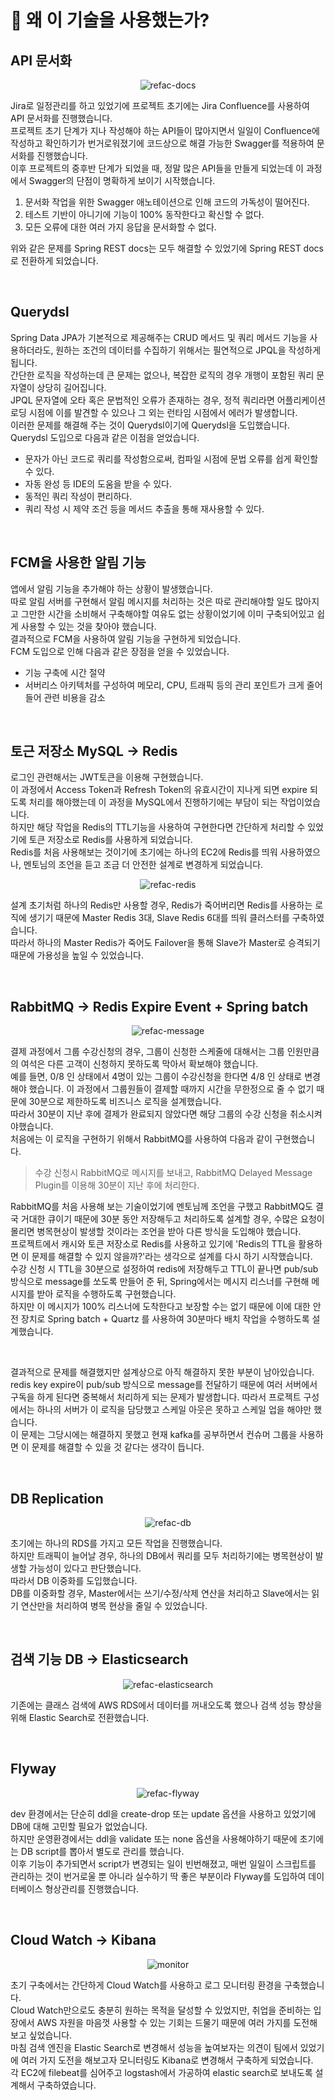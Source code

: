 
# 💎 왜 이 기술을 사용했는가? <a name = "why"></a>

## API 문서화

<div align="center">
 <img src="/images/refac-docs.PNG" alt="refac-docs">
</div>

Jira로 일정관리를 하고 있었기에 프로젝트 초기에는 Jira Confluence를 사용하여 API 문서화를 진행했습니다.  
프로젝트 초기 단계가 지나 작성해야 하는 API들이 많아지면서 일일이 Confluence에 작성하고 확인하기가 번거로워졌기에 코드상으로 해결 가능한 Swagger를 적용하여 문서화를 진행했습니다.  
이후 프로젝트의 중후반 단계가 되었을 때, 정말 많은 API들을 만들게 되었는데 이 과정에서 Swagger의 단점이 명확하게 보이기 시작했습니다.
1. 문서화 작업을 위한 Swagger 애노테이션으로 인해 코드의 가독성이 떨어진다.
2. 테스트 기반이 아니기에 기능이 100% 동작한다고 확신할 수 없다.
3. 모든 오류에 대한 여러 가지 응답을 문서화할 수 없다.

위와 같은 문제를 Spring REST docs는 모두 해결할 수 있었기에 Spring REST docs로 전환하게 되었습니다.

<br>

## Querydsl
Spring Data JPA가 기본적으로 제공해주는 CRUD 메서드 및 쿼리 메서드 기능을 사용하더라도, 원하는 조건의 데이터를 수집하기 위해서는 필연적으로 JPQL을 작성하게 됩니다.  
간단한 로직을 작성하는데 큰 문제는 없으나, 복잡한 로직의 경우 개행이 포함된 쿼리 문자열이 상당히 길어집니다.  
JPQL 문자열에 오타 혹은 문법적인 오류가 존재하는 경우, 정적 쿼리라면 어플리케이션 로딩 시점에 이를 발견할 수 있으나 그 외는 런타임 시점에서 에러가 발생합니다.  
이러한 문제를 해결해 주는 것이 Querydsl이기에 Querydsl을 도입했습니다.  
Querydsl 도입으로 다음과 같은 이점을 얻었습니다.
+ 문자가 아닌 코드로 쿼리를 작성함으로써, 컴파일 시점에 문법 오류를 쉽게 확인할 수 있다.
+ 자동 완성 등 IDE의 도움을 받을 수 있다.
+ 동적인 쿼리 작성이 편리하다.
+ 쿼리 작성 시 제약 조건 등을 메서드 추출을 통해 재사용할 수 있다.

<br>

## FCM을 사용한 알림 기능
앱에서 알림 기능을 추가해야 하는 상황이 발생했습니다.  
따로 알림 서버를 구현해서 알림 메시지를 처리하는 것은 따로 관리해야할 일도 많아지고 그만한 시간을 소비해서 구축해야할 여유도 없는 상황이었기에 이미 구축되어있고 쉽게 사용할 수 있는 것을 찾아야 했습니다.  
결과적으로 FCM을 사용하여 알림 기능을 구현하게 되었습니다.  
FCM 도입으로 인해 다음과 같은 장점을 얻을 수 있었습니다.  
+ 기능 구축에 시간 절약
+ 서버리스 아키텍처를 구성하여 메모리, CPU, 트래픽 등의 관리 포인트가 크게 줄어들어 관련 비용을 감소

<br>

## 토근 저장소 MySQL -> Redis
로그인 관련해서는 JWT토큰을 이용해 구현했습니다.  
이 과정에서 Access Token과 Refresh Token의 유효시간이 지나게 되면 expire 되도록 처리를 해야했는데 이 과정을 MySQL에서 진행하기에는 부담이 되는 작업이었습니다.  
하지만 해당 작업을 Redis의 TTL기능을 사용하여 구현한다면 간단하게 처리할 수 있었기에 토큰 저장소로 Redis를 사용하게 되었습니다.  
Redis를 처음 사용해보는 것이기에 초기에는 하나의 EC2에 Redis를 띄워 사용하였으나, 멘토님의 조언을 듣고 조금 더 안전한 설계로 변경하게 되었습니다.
<div align="center">
 <img src="/images/refac-redis.PNG" alt="refac-redis">
</div>

설계 초기처럼 하나의 Redis만 사용할 경우, Redis가 죽어버리면 Redis를 사용하는 로직에 생기기 때문에 Master Redis 3대, Slave Redis 6대를 띄워 클러스터를 구축하였습니다.  
따라서 하나의 Master Redis가 죽어도 Failover을 통해 Slave가 Master로 승격되기 때문에 가용성을 높일 수 있었습니다.   

<Br>


## RabbitMQ -> Redis Expire Event + Spring batch
<div align="center">
 <img src="/images/refac-message.PNG" alt="refac-message">
</div>

결제 과정에서 그룹 수강신청의 경우, 그룹이 신청한 스케줄에 대해서는 그룹 인원만큼의 여석은 다른 고객이 신청하지 못하도록 막아서 확보해야 했습니다.  
예를 들면, 0/8 인 상태에서 4명이 있는 그룹이 수강신청을 한다면 4/8 인 상태로 변경해야 했습니다. 이 과정에서 그룹원들이 결제할 때까지 시간을 무한정으로 줄 수 없기 때문에 30분으로 제한하도록 비즈니스 로직을 설계했습니다.  
따라서 30분이 지난 후에 결제가 완료되지 않았다면 해당 그룹의 수강 신청을 취소시켜야했습니다.  
처음에는 이 로직을 구현하기 위해서 RabbitMQ를 사용하여 다음과 같이 구현했습니다.  

> 수강 신청시 RabbitMQ로 메시지를 보내고, RabbitMQ Delayed Message Plugin를 이용해 30분이 지난 후에 처리한다.

RabbitMQ를 처음 사용해 보는 기술이었기에 멘토님께 조언을 구했고 RabbitMQ도 결국 거대한 큐이기 때문에 30분 동안 저장해두고 처리하도록 설계할 경우, 수많은 요청이 몰리면 병목현상이 발생할 것이라는 조언을 받아 다른 방식을 도입해야 했습니다.  
프로젝트에서 캐시와 토큰 저장소로 Redis를 사용하고 있기에 'Redis의 TTL을 활용하면 이 문제를 해결할 수 있지 않을까?'라는 생각으로 설계를 다시 하기 시작했습니다.  
수강 신청 시 TTL을 30분으로 설정하여 redis에 저장해두고 TTL이 끝나면 pub/sub 방식으로 message를 쏘도록 만들어 준 뒤, Spring에서는 메시지 리스너를 구현해 메시지를 받아 로직을 수행하도록 구현했습니다.  
하지만 이 메시지가 100% 리스너에 도착한다고 보장할 수는 없기 때문에 이에 대한 안전 장치로 Spring batch + Quartz 를 사용하여 30분마다 배치 작업을 수행하도록 설계했습니다.  

<br>

결과적으로 문제를 해결했지만 설계상으로 아직 해결하지 못한 부분이 남아있습니다.  
redis key expire이 pub/sub 방식으로 message를 전달하기 때문에 여러 서버에서 구독을 하게 된다면 중복해서 처리하게 되는 문제가 발생합니다. 따라서 프로젝트 구성에서는 하나의 서버가 이 로직을 담당했고 스케일 아웃은 못하고 스케일 업을 해야만 했습니다.  
이 문제는 그당시에는 해결하지 못했고 현재 kafka를 공부하면서 컨슈머 그룹을 사용하면 이 문제를 해결할 수 있을 것 같다는 생각이 듭니다.

<br>

## DB Replication
<div align="center">
 <img src="/images/refac-db.PNG" alt="refac-db">
</div>

초기에는 하나의 RDS를 가지고 모든 작업을 진행했습니다.  
하지만 트래픽이 늘어날 경우, 하나의 DB에서 쿼리를 모두 처리하기에는 병목현상이 발생할 가능성이 있다고 판단했습니다.  
따라서 DB 이중화를 도입했습니다.  
DB를 이중화할 경우, Master에서는 쓰기/수정/삭제 연산을 처리하고 Slave에서는 읽기 연산만을 처리하여 병목 현상을 줄일 수 있었습니다.  

<br>

## 검색 기능 DB -> Elasticsearch
<div align="center">
 <img src="/images/refac-elasticsearch.PNG" alt="refac-elasticsearch">
</div>

기존에는 클래스 검색에 AWS RDS에서 데이터를 꺼내오도록 했으나 검색 성능 향상을 위해 Elastic Search로 전환했습니다.

<br>

## Flyway
<div align="center">
 <img src="/images/refac-flyway.PNG" alt="refac-flyway">
</div>

dev 환경에서는 단순히 ddl을 create-drop 또는 update 옵션을 사용하고 있었기에 DB에 대해 고민할 필요가 없었습니다.  
하지만 운영환경에서는 ddl을 validate 또는 none 옵션을 사용해야하기 때문에 초기에는 DB script를 뽑아서 별도로 관리를 했습니다.  
이후 기능이 추가되면서 script가 변경되는 일이 빈번해졌고, 매번 일일이 스크립트를 관리하는 것이 번거로울 뿐 아니라 실수하기 딱 좋은 부분이라 Flyway를 도입하여 데이터베이스 형상관리를 진행했습니다.

<br>

## Cloud Watch -> Kibana
<div align="center">
 <img src="/images/refac-monitor.PNG" alt="monitor">
</div>

초기 구축에서는 간단하게 Cloud Watch를 사용하고 로그 모니터링 환경을 구축했습니다.  
Cloud Watch만으로도 충분히 원하는 목적을 달성할 수 있었지만, 취업을 준비하는 입장에서 AWS 자원을 마음껏 사용할 수 있는 기회는 드물기 때문에 여러 가지를 도전해 보고 싶었습니다.  
마침 검색 엔진을 Elastic Search로 변경해서 성능을 높여보자는 의견이 팀에서 있었기에 여러 가지 도전을 해보고자 모니터링도 Kibana로 변경해서 구축하게 되었습니다.    
  각 EC2에 filebeat를 심어주고 logstash에서 가공하여 elastic search로 보내도록 설계해서 구축하였습니다.  

